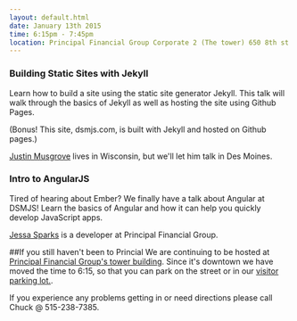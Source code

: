 ```yaml
---
layout: default.html
date: January 13th 2015
time: 6:15pm - 7:45pm
location: Principal Financial Group Corporate 2 (The tower) 650 8th st.
---
```


### Building Static Sites with Jekyll
Learn how to build a site using the static site generator Jekyll. This talk will walk through the basics of Jekyll as well as hosting the site using Github Pages.

(Bonus! This site, dsmjs.com, is built with Jekyll and hosted on Github pages.)

[Justin Musgrove](https://twitter.com/jstnm) lives in Wisconsin, but we'll let him talk in Des Moines.


### Intro to AngularJS
Tired of hearing about Ember? We finally have a talk about Angular at DSMJS! Learn the basics of Angular and how it can help you quickly develop JavaScript apps.

[Jessa Sparks](https://twitter.com/jessasparks) is a developer at Principal Financial Group.

##If you still haven't been to Princial
We are continuing to be hosted at [Principal Financial Group's tower building](https://www.google.com/maps/place/650+8th+St,+Des+Moines,+IA+50309/@41.5893756,-93.6300676,325m/data=!3m1!1e3!4m12!1m9!4m8!1m3!2m2!1d-93.6291185!2d41.5892106!1m3!2m2!1d-93.6293418!2d41.5897773!3m1!1s0x87ee9904793d3753:0xe0d843d0d4df066f). Since it's downtown we have moved the time to 6:15, so that you can park on the street or in our [visitor parking lot.](https://www.google.com/maps/dir//41.5897773,-93.6293418/@41.5897589,-93.6333983,1249m/data=!3m2!1e3!4b1!4m3!4m2!1m0!1m0). 

If you experience any problems getting in or need directions please call Chuck @ 515-238-7385.